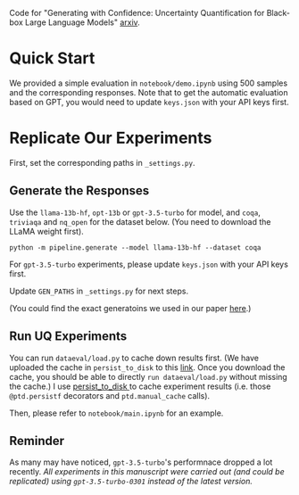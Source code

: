 
Code for "Generating with Confidence: Uncertainty Quantification for Black-box Large Language Models" [arxiv](https://arxiv.org/abs/2305.19187).

# Quick Start
We provided a simple evaluation in `notebook/demo.ipynb` using 500 samples and the corresponding responses.
Note that to get the automatic evaluation based on GPT, you would need to update `keys.json` with your API keys first.

# Replicate Our Experiments
First, set the corresponding paths in `_settings.py`.

## Generate the Responses
Use the `llama-13b-hf`, `opt-13b` or `gpt-3.5-turbo` for model, and `coqa`, `triviaqa` and `nq_open` for the dataset  below. (You need to download the LLaMA weight first).
```
python -m pipeline.generate --model llama-13b-hf --dataset coqa
```
For `gpt-3.5-turbo` experiments, please update `keys.json` with your API keys first.

Update `GEN_PATHS` in `_settings.py` for next steps.

(You could find the exact generatoins we used in our paper [here](https://uillinoisedu-my.sharepoint.com/personal/zhenlin4_illinois_edu/_layouts/15/onedrive.aspx?id=%2Fpersonal%2Fzhenlin4%5Fillinois%5Fedu%2FDocuments%2Fshare%2FNLG%2DUQ%2Foutput&ga=1).)

## Run UQ Experiments
You can run `dataeval/load.py` to cache down results first.
(We have uploaded the cache in `persist_to_disk` to this [link](https://uillinoisedu-my.sharepoint.com/:f:/g/personal/zhenlin4_illinois_edu/EuJ8pGeZHMRMi3PWLKUIQo4BzUE1AuB3Ii9XVvvPaqzgMA?e=SHmSH8).
Once you download the cache, you should be able to directly `run dataeval/load.py` without missing the cache.)
I use [persist_to_disk ](https://pypi.org/project/persist-to-disk/) to cache experiment results (i.e. those `@ptd.persistf` decorators and `ptd.manual_cache` calls).

Then, please refer to `notebook/main.ipynb` for an example.


## Reminder
As many may have noticed, `gpt-3.5-turbo`'s performnace dropped a lot recently. *All experiments in this manuscript were carried out (and could be replicated) using `gpt-3.5-turbo-0301` instead of the latest version.*
